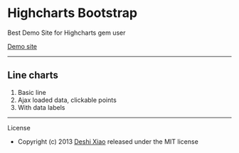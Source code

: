 Highcharts Bootstrap
========================

Best Demo Site for Highcharts gem user

[Demo site](https://stormy-reaches-4050.herokuapp.com/)

________________________

## Line charts

1. Basic line
2. Ajax loaded data, clickable points
3. With data labels


________________________

License
* Copyright (c) 2013 [Deshi Xiao](http://xiaods.mit-license.org) released under the MIT license

